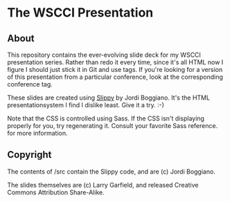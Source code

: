 # The WSCCI Presentation

## About

This repository contains the ever-evolving slide deck for my WSCCI presentation
series.  Rather than redo it every time, since it's all HTML now I figure I
should just stick it in Git and use tags.  If you're looking for a version of
this presentation from a particular conference, look at the corresponding
conference tag.

These slides are created using <a href="https://github.com/Seldaek/slippy">Slippy</a>
by Jordi Boggiano.  It's the HTML presentationsystem I find I dislike least.
Give it a try. :-)

Note that the CSS is controlled using Sass.  If the CSS isn't displaying properly
for you, try regenerating it.  Consult your favorite Sass reference. for more
information.


## Copyright

The contents of /src contain the Slippy code, and are (c) Jordi Boggiano.

The slides themselves are (c) Larry Garfield, and released Creative Commons
Attribution Share-Alike.
